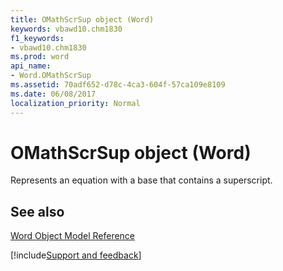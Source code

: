 ```yaml
---
title: OMathScrSup object (Word)
keywords: vbawd10.chm1830
f1_keywords:
- vbawd10.chm1830
ms.prod: word
api_name:
- Word.OMathScrSup
ms.assetid: 70adf652-d78c-4ca3-604f-57ca109e8109
ms.date: 06/08/2017
localization_priority: Normal
---
```



# OMathScrSup object (Word)

Represents an equation with a base that contains a superscript.


## See also


[Word Object Model Reference](overview/Word/object-model.md)

[!include[Support and feedback](~/includes/feedback-boilerplate.md)]